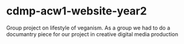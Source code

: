 # cdmp-acw1-website-year2

Group project on lifestyle of veganism. 
As a group we had to do a documantry piece for our project in creative digital media production
